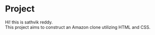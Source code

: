 # Project
Hi! this is sathvik reddy.<br>
This project aims to construct an Amazon clone utilizing HTML and CSS.
